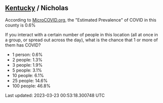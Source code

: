 
## [Kentucky](/united-states/kentucky) / Nicholas

According to [MicroCOVID.org](http://microcovid.org),
the "Estimated Prevalence" of COVID in this county is 0.6%

If you interact with a certain number of people in this location
(all at once in a group, or spread out across the day), what is the chance that
1 or more of them has COVID?

- 1 person: 0.6%
- 2 people: 1.3%
- 3 people: 1.9%
- 5 people: 3.1%
- 10 people: 6.1%
- 25 people: 14.6%
- 100 people: 46.8%

Last updated: 2023-03-23 00:53:18.300748 UTC
